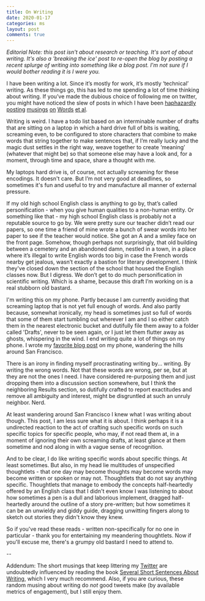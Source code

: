 ```yaml
---
title: On Writing
date: 2020-01-17
categories: ms
layout: post
comments: true
---
```


_Editorial Note: this post isn't about research or teaching. It's sort of about writing. It's also a 'breaking the ice' post to re-open the blog by posting a recent splurge of writing into something like a blog post. I'm not sure if I would bother reading it is I were you._

I have been writing a lot. Since it’s mostly for work, it’s mostly ‘technical’ writing. As these things go, this has led to me spending a lot of time thinking about writing. If you’ve made the dubious choice of following me on twitter, you might have noticed the slew of posts in which I have been
[haphazardly](https://twitter.com/Tomdonoghue/status/1202670297691774976)
[posting](https://twitter.com/Tomdonoghue/status/1203425522497118208)
[musings](https://twitter.com/Tomdonoghue/status/1207405899494645770)
[on](https://twitter.com/Tomdonoghue/status/1214627740244004864)
[Words](https://twitter.com/Tomdonoghue/status/1215688919120924672)
[et al](https://twitter.com/Tomdonoghue/status/1217877482809905152).

Writing is weird. I have a todo list based on an interminable number of drafts that are sitting on a laptop in which a hard drive full of bits is waiting, screaming even, to be configured to store characters that combine to make words that string together to make sentences that, if I’m really lucky and the magic dust settles in the right way, weave together to create ‘meaning’ (whatever that might be) so that someone else may have a look and, for a moment, through time and space, share a thought with me.

My laptops hard drive is, of course, not actually screaming for these encodings. It doesn't care. But I’m not very good at deadlines, so sometimes it's fun and useful to try and manufacture all manner of external pressure.

If my old high school English class is anything to go by, that’s called personification - when you give human qualities to a non-human entity. Or something like that - my high school English class is probably not a reputable source to go by. We were pretty sure our teacher didn’t read our papers, so one time a friend of mine wrote a bunch of swear words into her paper to see if the teacher would notice. She got an A and a smiley face on the front page. Somehow, though perhaps not surprisingly, that old building between a cemetery and an abandoned damn, nestled in a town, in a place where it’s illegal to write English words too big in case the French words nearby get jealous, wasn’t exactly a bastion for literary development. I think they've closed down the section of the school that housed the English classes now. But I digress. We don’t get to do much personification in scientific writing. Which is a shame, because this draft I’m working on is a real stubborn old bastard.

I'm writing this on my phone. Partly because I am currently avoiding that screaming laptop that is not yet full enough of words. And also partly because, somewhat ironically, my head is sometimes just so full of words that some of them start tumbling out wherever I am and I so either catch them in the nearest electronic bucket and dutifully file them away to a folder called 'Drafts', never to be seen again, or I just let them flutter away as ghosts, whispering in the wind. I end writing quite a lot of things on my phone. I wrote my
[favorite blog post](https://tomdonoghue.github.io/sc/2017/05/24/IDontStandOnTheShouldersOfGiants.html)
on my phone, wandering the hills around San Francisco.

There is an irony in finding myself procrastinating writing by... writing. By writing the wrong words. Not that these words are wrong, per se, but at they are not the ones I need. I have considered re-purposing them and just dropping them into a discussion section somewhere, but I think the neighboring Results section, so dutifully crafted to report exactitudes and remove all ambiguity and interest, might be disgruntled at such an unruly neighbor. Nerd.

At least wandering around San Francisco I knew what I was writing about though. This post, I am less sure what it is about. I think perhaps it is a undirected reaction to the act of crafting such specific words on such specific topics for specific people, who may, if not read them at, in a moment of ignoring their own screaming drafts, at least glance at them sometime and nod along in with a vague sense of recognition.

And to be clear, I do like writing specific words about specific things. At least sometimes. But also, in my head lie multitudes of unspecified thoughtlets - that one day may become thoughts may become words may become written or spoken or may not. Thoughtlets that do not say anything specific. Thoughtlets that manage to embody the concepts half-heartedly offered by an English class that I didn't even know I was listening to about how sometimes a pen is a dull and laborious implement, dragged half-heartedly around the outline of a story pre-written; but how sometimes it can be an unwieldy and giddy guide, dragging unwitting fingers along to sketch out stories they didn't know they knew.

So if you've read these reads - written non-specifically for no one in particular - thank you for entertaining my meandering thoughtlets. Now if you'll excuse me, there's a grumpy old bastard I need to attend to.

--

Addendum:
The short musings that keep littering my
[Twitter](https://twitter.com/TomDonoghue)
are undoubtedly influenced by reading the book
[Several Short Sentences About Writing](https://www.penguinrandomhouse.com/books/93789/several-short-sentences-about-writing-by-verlyn-klinkenborg/), which I very much recommend. Also, if you are curious, these random musing about writing do *not* good tweets make (by available metrics of engagement), but I still enjoy them.
